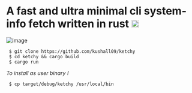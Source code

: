 <h1>A fast and ultra minimal cli system-info fetch written in rust <img class="emoji" alt="crab" height="20" width="20" src="https://github.githubassets.com/images/icons/emoji/unicode/1f980.png"></h1>


![image](https://user-images.githubusercontent.com/83326666/236612442-226b976a-f2ce-4079-a117-4ec815ed5e45.png)

<pre><code> $ git clone https://github.com/kushall09/ketchy </code>
<code> $ cd ketchy && cargo build </code>
<code> $ cargo run</code></pre>
<i>To install as user binary !</i>
<pre>
<code> $ cp target/debug/ketchy /usr/local/bin </code>
</pre>




